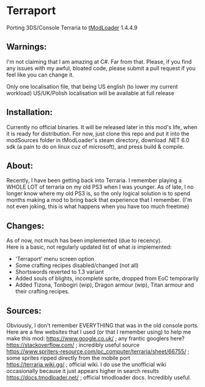 # Terraport
Porting 3DS/Console Terraria to [tModLoader](https://github.com/tModLoader/tModLoader) 1.4.4.9

## Warnings:
I'm not claiming that I am amazing at C#. Far from that. Please, if you find any issues with my awful, bloated code, please submit a pull request if you feel like you can change it.

Only one localisation file, that being US english (to lower my current workload)
US/UK/Polish localisation will be available at full release

## Installation:
Currently no official binaries. It will be released later in this mod's life, when it is ready for distribution. For now, just clone this repo and put it into the modSources folder in tModLoader's steam directory, download .NET 6.0 sdk (a pain to do on linux cuz of microsoft), and press build & compile.

## About:
Recently, I have been getting back into Terraria. I remember playing a WHOLE LOT of terraria on my old PS3 when I was younger. As of late, I no longer know where my old PS3 is, so the only logical solution is to spend months making a mod to bring back that experience that I remember. (I'm not even joking, this is what happens when you have too much freetime)

## Changes:
As of now, not much has been implemented (due to recency).  
Here is a basic, not regularly updated list of what *is* implemented:
- 'Terraport' menu screen option
- Some crafting recipes disabled/changed (not all)
- Shortswords reverted to 1.3 variant
- Added souls of blights, incomplete sprite, dropped from EoC temporarily
- Added Tizona, Tonbogiri (wip), Dragon armour (wip), Titan armour and their crafting recipes.

## Sources:
Obviously, I don't remember EVERYTHING that was in the old console ports.  
Here are a few websites that I used (or that I remember using) to help me make this mod:
https://www.google.co.uk/ ; any frantic googlers here?  
https://stackoverflow.com/ ; incredibly useful source  
https://www.spriters-resource.com/pc_computer/terraria/sheet/66755/ ; some sprites ripped directly from the mobile port  
https://terraria.wiki.gg/ ; official wiki. I do use the unofficial wiki occasionally because it just appears higher in search results
https://docs.tmodloader.net/ ; official tmodloader docs. Incredibly useful.  
